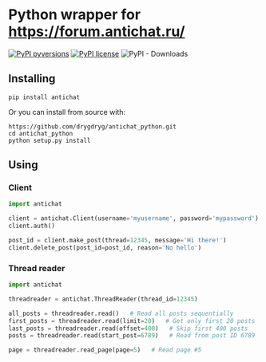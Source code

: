 # Python wrapper for https://forum.antichat.ru/
[![PyPI pyversions](https://img.shields.io/pypi/pyversions/antichat.svg)](https://pypi.python.org/pypi/antichat/)
[![PyPI license](https://img.shields.io/pypi/l/antichat.svg)](https://pypi.python.org/pypi/antichat/)
![PyPI - Downloads](https://img.shields.io/pypi/dm/antichat)
## Installing
```
pip install antichat
```
Or you can install from source with:
```
https://github.com/drygdryg/antichat_python.git
cd antichat_python
python setup.py install
```
## Using
### Client
```python
import antichat

client = antichat.Client(username='myusername', password='mypassword')
client.auth()

post_id = client.make_post(thread=12345, message='Hi there!')
client.delete_post(post_id=post_id, reason='No hello')
```
### Thread reader
```python
import antichat

threadreader = antichat.ThreadReader(thread_id=12345)

all_posts = threadreader.read()   # Read all posts sequentially
first_posts = threadreader.read(limit=20)   # Get only first 20 posts
last_posts = threadreader.read(offset=400)   # Skip first 400 posts
posts = threadreader.read(start_post=6789)   # Read from post ID 6789

page = threadreader.read_page(page=5)   # Read page #5
```
